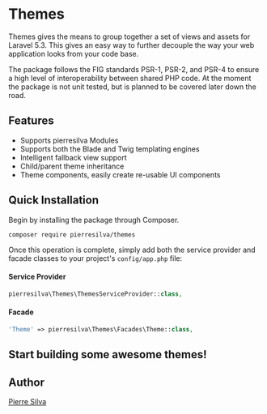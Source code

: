 Themes
==================
Themes gives the means to group together a set of views and assets for Laravel 5.3. 
This gives an easy way to further decouple the way your web application looks from your code base.

The package follows the FIG standards PSR-1, PSR-2, and PSR-4 to ensure a high level of interoperability between shared PHP code. At the moment the package is not unit tested, but is planned to be covered later down the road.

Features
--------
- Supports pierresilva Modules
- Supports both the Blade and Twig templating engines
- Intelligent fallback view support
- Child/parent theme inheritance
- Theme components, easily create re-usable UI components

Quick Installation
------------------
Begin by installing the package through Composer.

```
composer require pierresilva/themes
```

Once this operation is complete, simply add both the service provider and facade classes to your project's `config/app.php` file:

#### Service Provider
```php
pierresilva\Themes\ThemesServiceProvider::class,
```

#### Facade
```php
'Theme' => pierresilva\Themes\Facades\Theme::class,
```

## Start building some awesome themes!

## Author

[Pierre Silva](http://www.lab3studio.com)